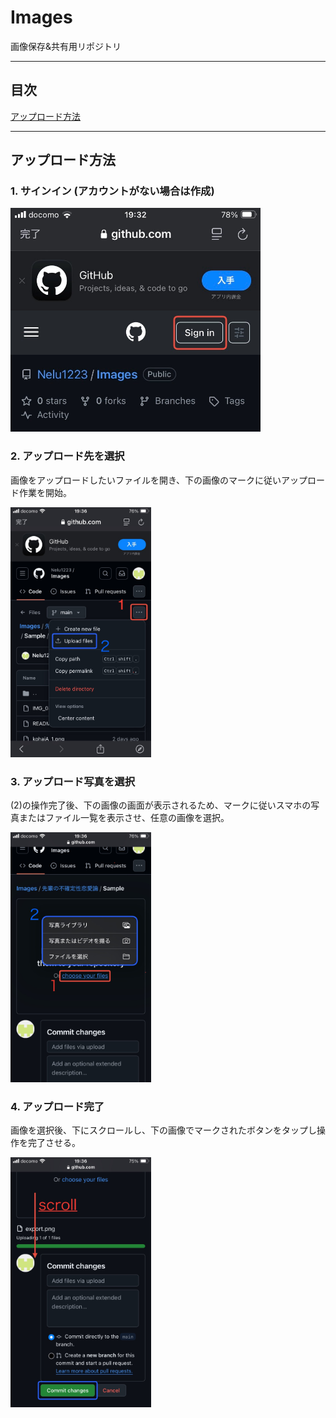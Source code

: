 # Images  

画像保存&共有用リポジトリ

---
## 目次  
[アップロード方法](https://github.com/Nelu1223/Images/blob/main/README.md#%E3%82%A2%E3%83%83%E3%83%97%E3%83%AD%E3%83%BC%E3%83%89%E6%96%B9%E6%B3%95)

---

## アップロード方法  
### 1. サインイン (アカウントがない場合は作成)

<img src="先輩の不確定性恋愛論/Sample/HowtoUpload/IMG_8141.jpeg" width="400">

### 2. アップロード先を選択
画像をアップロードしたいファイルを開き、下の画像のマークに従いアップロード作業を開始。

<img src="先輩の不確定性恋愛論/Sample/HowtoUpload/IMG_8142.jpeg" height="400">

### 3. アップロード写真を選択  
(2)の操作完了後、下の画像の画面が表示されるため、マークに従いスマホの写真またはファイル一覧を表示させ、任意の画像を選択。  

<img src="先輩の不確定性恋愛論/Sample/HowtoUpload/IMG_8143.jpeg" height="400">

### 4. アップロード完了  
画像を選択後、下にスクロールし、下の画像でマークされたボタンをタップし操作を完了させる。

<img src="先輩の不確定性恋愛論/Sample/HowtoUpload/IMG_8144.jpeg" height="400">
